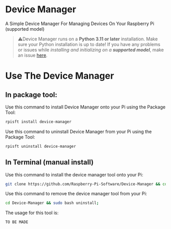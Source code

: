 # Device Manager
A Simple Device Manager For Managing Devices On Your Raspberry Pi (supported model)
> ⚠️Device Manager runs on a **Python 3.11 or later** installation. Make sure your Python installation is up to date!
If you have any problems or issues while *installing and initializing on a **supported model***, make an issue [here](https://github.com/Raspberry-Pi-Software/Device-Manager/issues).

# Use The Device Manager
## In package tool:
Use this command to install Device Manager onto your Pi using the Package Tool:
```bash
rpisft install device-manager
```
Use this command to uninstall Device Manager from your Pi using the Package Tool:
```bash
rpisft uninstall device-manager
```
## In Terminal (manual install)
Use this command to install the device manager tool onto your Pi:
```bash
git clone https://github.com/Raspberry-Pi-Software/Device-Manager && cd Device-Manager && sudo bash post-install;
```
Use this command to remove the device manager tool from your Pi:
```bash
cd Device-Manager && sudo bash uninstall;
```
The usage for this tool is:
```bash
TO BE MADE
```
